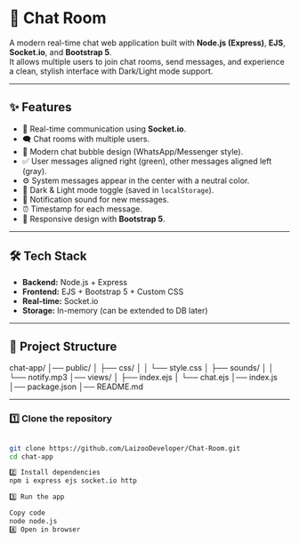 # 💬 Chat Room

A modern real-time chat web application built with **Node.js (Express)**, **EJS**, **Socket.io**, and **Bootstrap 5**.  
It allows multiple users to join chat rooms, send messages, and experience a clean, stylish interface with Dark/Light mode support.

---

## ✨ Features
- 🔗 Real-time communication using **Socket.io**.
- 🗨️ Chat rooms with multiple users.
- 🎨 Modern chat bubble design (WhatsApp/Messenger style).
- ✅ User messages aligned right (green), other messages aligned left (gray).
- ⚙️ System messages appear in the center with a neutral color.
- 🌙 Dark & Light mode toggle (saved in `localStorage`).
- 🔔 Notification sound for new messages.
- ⏰ Timestamp for each message.
- 📱 Responsive design with **Bootstrap 5**.

---

## 🛠️ Tech Stack
- **Backend:** Node.js + Express
- **Frontend:** EJS + Bootstrap 5 + Custom CSS
- **Real-time:** Socket.io
- **Storage:** In-memory (can be extended to DB later)

---

## 📂 Project Structure
chat-app/
│── public/
│ ├── css/
│ │ └── style.css
│ ├── sounds/
│ │ └── notify.mp3
│── views/
│ ├── index.ejs
│ └── chat.ejs
│── index.js
│── package.json
│── README.md


---


### 1️⃣ Clone the repository
```bash

git clone https://github.com/LaizooDeveloper/Chat-Room.git
cd chat-app

2️⃣ Install dependencies
npm i express ejs socket.io http

3️⃣ Run the app

Copy code
node node.js
4️⃣ Open in browser

```